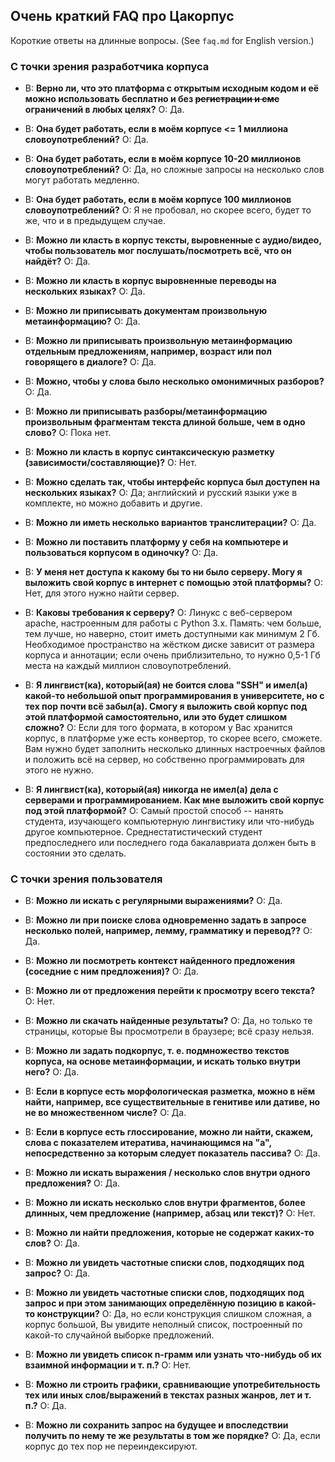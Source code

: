 ## Очень краткий FAQ про Цакорпус
Короткие ответы на длинные вопросы. (See ``faq.md`` for English version.)

### С точки зрения разработчика корпуса

* В: **Верно ли, что это платформа с открытым исходным кодом и её можно использовать бесплатно и без ~~регистрации и смс~~ ограничений в любых целях?**
  О: Да.

* В: **Она будет работать, если в моём корпусе <= 1 миллиона словоупотреблений?**
  О: Да.

* В: **Она будет работать, если в моём корпусе 10-20 миллионов словоупотреблений?**
  О: Да, но сложные запросы на несколько слов могут работать медленно.

* В: **Она будет работать, если в моём корпусе 100 миллионов словоупотреблений?**
  О: Я не пробовал, но скорее всего, будет то же, что и в предыдущем случае.

* В: **Можно ли класть в корпус тексты, выровненные с аудио/видео, чтобы пользователь мог послушать/посмотреть всё, что он найдёт?**
  О: Да.

* В: **Можно ли класть в корпус выровненные переводы на нескольких языках?**
  О: Да.

* В: **Можно ли приписывать документам произвольную метаинформацию?**
  О: Да.

* В: **Можно ли приписывать произвольную метаинформацию отдельным предложениям, например, возраст или пол говорящего в диалоге?**
  О: Да.

* В: **Можно, чтобы у слова было несколько омонимичных разборов?**
  О: Да.

* В: **Можно ли приписывать разборы/метаинформацию произвольным фрагментам текста длиной больше, чем в одно слово?**
  О: Пока нет.

* В: **Можно ли класть в корпус синтаксическую разметку (зависимости/составляющие)?**
  О: Нет.

* В: **Можно сделать так, чтобы интерфейс корпуса был доступен на нескольких языках?**
  О: Да; английский и русский языки уже в комплекте, но можно добавить и другие.

* В: **Можно ли иметь несколько вариантов транслитерации?**
  О: Да.

* В: **Можно ли поставить платформу у себя на компьютере и пользоваться корпусом в одиночку?**
  О: Да.

* В: **У меня нет доступа к какому бы то ни было серверу. Могу я выложить свой корпус в интернет с помощью этой платформы?**
  О: Нет, для этого нужно найти сервер.

* В: **Каковы требования к серверу?**
  О: Линукс с веб-сервером apache, настроенным для работы с Python 3.x. Память: чем больше, тем лучше, но наверно, стоит иметь доступными как минимум 2 Гб. Необходимое пространство на жёстком диске зависит от размера корпуса и аннотации; если очень приблизительно, то нужно 0,5-1 Гб места на каждый миллион словоупотреблений.

* В: **Я лингвист(ка), который(ая) не боится слова "SSH" и имел(а) какой-то небольшой опыт программирования в университете, но с тех пор почти всё забыл(а). Смогу я выложить свой корпус под этой платформой самостоятельно, или это будет слишком сложно?**
  О: Если для того формата, в котором у Вас хранится корпус, в платформе уже есть конвертор, то скорее всего, сможете. Вам нужно будет заполнить несколько длинных настроечных файлов и положить всё на сервер, но собственно программировать для этого не нужно.

* В: **Я лингвист(ка), который(ая) никогда не имел(а) дела с серверами и программированием. Как мне выложить свой корпус под этой платформой?**
  О: Самый простой способ -- нанять студента, изучающего компьютерную лингвистику или что-нибудь другое компьютерное. Среднестатистический студент предпоследнего или последнего года бакалавриата должен быть в состоянии это сделать.



### С точки зрения пользователя
* В: **Можно ли искать с регулярными выражениями?**
  О: Да.
  
* В: **Можно ли при поиске слова одновременно задать в запросе несколько полей, например, лемму, грамматику и перевод??**
  О: Да.

* В: **Можно ли посмотреть контекст найденного предложения (соседние с ним предложения)?**
  О: Да.

* В: **Можно ли от предложения перейти к просмотру всего текста?**
  О: Нет.

* В: **Можно ли скачать найденные результаты?**
  О: Да, но только те страницы, которые Вы просмотрели в браузере; всё сразу нельзя.

* В: **Можно ли задать подкорпус, т. е. подмножество текстов корпуса, на основе метаинформации, и искать только внутри него?**
  О: Да.

* В: **Если в корпусе есть морфологическая разметка, можно в нём найти, например, все существительные в генитиве или дативе, но не во множественном числе?**
  О: Да.
  
* В: **Если в корпусе есть глоссирование, можно ли найти, скажем, слова с показателем итератива, начинающимся на "а", непосредственно за которым следует показатель пассива?**
  О: Да.

* В: **Можно ли искать выражения / несколько слов внутри одного предложения?**
  О: Да.

* В: **Можно ли искать несколько слов внутри фрагментов, более длинных, чем предложение (например, абзац или текст)?**
  О: Нет.

* В: **Можно ли найти предложения, которые __не содержат__ каких-то слов?**
  О: Да.

* В: **Можно ли увидеть частотные списки слов, подходящих под запрос?**
  О: Да.

* В: **Можно ли увидеть частотные списки слов, подходящих под запрос и при этом занимающих определённую позицию в какой-то конструкции?**
  О: Да, но если конструкция слишком сложная, а корпус большой, Вы увидите неполный список, построенный по какой-то случайной выборке предложений.

* В: **Можно ли увидеть список n-грамм или узнать что-нибудь об их взаимной информации и т. п.?**
  О: Нет.

* В: **Можно ли строить графики, сравнивающие употребительность тех или иных слов/выражений в текстах разных жанров, лет и т. п.?**
  О: Да.

* В: **Можно ли сохранить запрос на будущее и впоследствии получить по нему те же результаты в том же порядке?**
  О: Да, если корпус до тех пор не переиндексируют.
